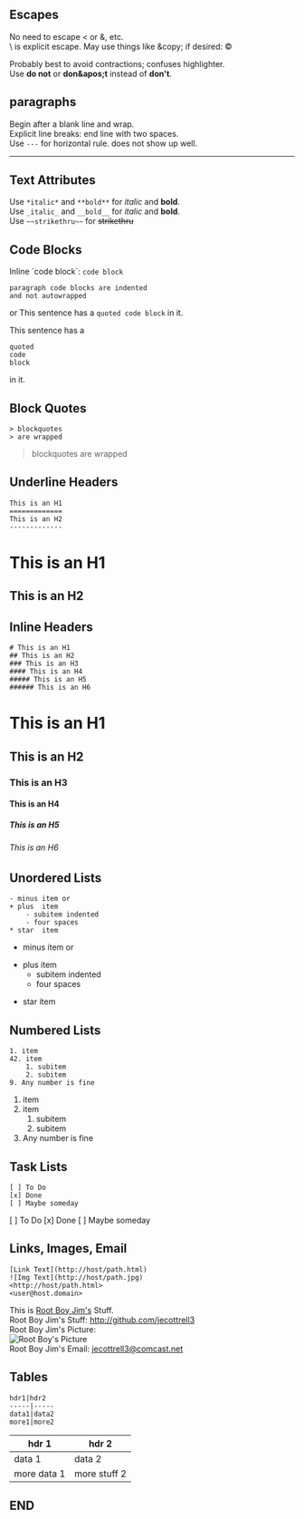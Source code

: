 ## Escapes

No need to escape < or &, etc.  
\ is explicit escape.
May use things like \&copy; if desired: &copy;

Probably best to avoid contractions; confuses highlighter.  
Use **do not** or **don\&apos;t** instead of **don&apos;t**.

## paragraphs

Begin after a blank line and wrap.  
Explicit line breaks: end line with two spaces.  
Use `---` for horizontal rule. does not show up well.

---

## Text Attributes

Use `*italic*` and `**bold**` for *italic* and **bold**.  
Use `_italic_` and `__bold__` for _italic_ and __bold__.  
Use `~~strikethru~~` for ~~strikethru~~

## Code Blocks

Inline \`code block\`: `code block`

	paragraph code blocks are indented
	and not autowrapped
or
	This sentence has a
	```
	quoted
	code
	block
	```
	in it.

This sentence has a
```
quoted
code
block
```
in it.

## Block Quotes

	> blockquotes
	> are wrapped

> blockquotes
> are wrapped

## Underline Headers

	This is an H1
	=============
	This is an H2
	-------------

This is an H1
=============
This is an H2
-------------

## Inline Headers

	# This is an H1
	## This is an H2
	### This is an H3
	#### This is an H4
	##### This is an H5
	###### This is an H6

# This is an H1
## This is an H2
### This is an H3
#### This is an H4
##### This is an H5
###### This is an H6

## Unordered Lists

	- minus item or
	+ plus  item
	    - subitem indented
	    - four spaces
	* star  item


- minus item or
+ plus  item
    - subitem indented
    - four spaces
* star item

## Numbered Lists

	1. item
	42. item
	    1. subitem
	    2. subitem
	9. Any number is fine

1. item
42. item
    1. subitem
    2. subitem
9. Any number is fine

## Task Lists

	[ ] To Do
	[x] Done
	[ ] Maybe someday

[ ] To Do
[x] Done
[ ] Maybe someday

## Links, Images, Email

	[Link Text](http://host/path.html)
	![Img Text](http://host/path.jpg)
	<http://host/path.html>
	<user@host.domain>

This is [Root Boy Jim&apos;s](http://github.com/jecottrell3) Stuff.  
Root Boy Jim&apos;s Stuff: <http://github.com/jecottrell3>  
Root Boy Jim&apos;s Picture:  
![Root Boy&apos;s Picture](https://avatars2.githubusercontent.com/u/915632?v=3&u=6bd34e2d7a61425d47d8f01e165ccd02b283d5c6&s=140)  
Root Boy Jim&apos;s Email: <jecottrell3@comcast.net>

## Tables

	hdr1|hdr2
	-----|-----
	data1|data2
	more1|more2

hdr 1|hdr 2
-----|-----
data 1|data 2
more data 1|more stuff 2

## END

